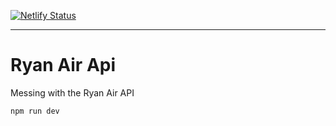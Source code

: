 [![Netlify Status](https://api.netlify.com/api/v1/badges/18e0c92d-f472-4d99-8d27-3cc7acd04782/deploy-status)](https://app.netlify.com/sites/distracted-goldstine-2444c1/deploys)

------

# Ryan Air Api

Messing with the Ryan Air API

`npm run dev`
